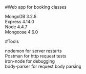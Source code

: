 #Web app for booking classes

MongoDB 3.2.8  
Express 4.14.0  
Node 4.4.7  
Mongoose 4.6.0  

  
#Tools

nodemon for server restarts  
Postman for http request tests  
iron-node for debugging  
body-parser for request body parsing  